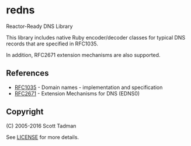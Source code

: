 # redns

Reactor-Ready DNS Library

This library includes native Ruby encoder/decoder classes for typical
DNS records that are specified in RFC1035.

In addition, RFC2671 extension mechanisms are also supported.

## References

* [RFC1035](http://www.faqs.org/rfcs/rfc1035.html) - Domain names - implementation and specification
* [RFC2671](http://www.faqs.org/rfcs/rfc2671.html) - Extension Mechanisms for DNS (EDNS0)

## Copyright

(C) 2005-2016 Scott Tadman

See [LICENSE](LICENSE.txt) for more details.
